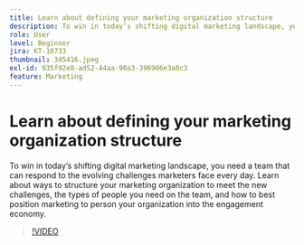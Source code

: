 ```yaml
---
title: Learn about defining your marketing organization structure
description: To win in today’s shifting digital marketing landscape, you need a team that can respond to the evolving challenges marketers face every day.
role: User
level: Beginner
jira: KT-10733
thumbnail: 345416.jpeg
exl-id: 935f92e8-ad52-44aa-90a3-396906e3a0c3
feature: Marketing
---
```

# Learn about defining your marketing organization structure

To win in today’s shifting digital marketing landscape, you need a team that can respond to the evolving challenges marketers face every day. Learn about ways to structure your marketing organization to meet the new challenges, the types of people you need on the team, and how to best position marketing to person your organization into the engagement economy.

>[!VIDEO](https://video.tv.adobe.com/v/345416/?quality=12&learn=on)
